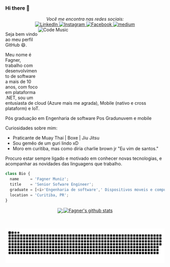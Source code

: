 ### Hi there 👋

<div align="center">
  <i>Você me encontra nas redes sociais:</i>
  <br>

  <!--Linkedin-->
  <a href="https://www.linkedin.com/in/famuniz/" target="_blank">
	<img src="https://img.shields.io/badge/LinkedIn-%230077B5.svg?&style=flat-square&logo=linkedin&logoColor=white" alt="LinkedIn">
  </a>
	
  <!--Instagram-->
  <a href="https://www.instagram.com/fagnerfun/" target="_blank">
	<img src="https://img.shields.io/badge/Instagram-%23E4405F.svg?&style=flat-square&logo=instagram&logoColor=white" alt="Instagram">
  </a>

  <!--Facebook-->
  <a href="https://www.facebook.com/FagnerFun" target="_blank">
	<img src="https://img.shields.io/badge/Facebook-%231877F2.svg?&style=flat-square&logo=facebook&logoColor=white" alt="Facebook">
  </a>

  <!--Medium-->
  <a href="https://medium.com/@fagner-santos" target="_blank">
	<img src="https://img.shields.io/badge/medium-black?&style=flat-square&logo=medium&logoColor=white" alt="medium">
  </a>
</div>


<img align="right" alt="Code Music" src="https://github.com/fagnerfun/fagnerfun/blob/main/images/animacao" width="400" height="230" />

Seja bem vindo ao meu perfil GitHub 😄.

Meu nome é Fagner, trabalho com desenvolvimento de software a mais de 10 anos, com foco em plataforma .NET, sou um entusiasta de cloud (Azure mais me agrada), Mobile (nativo e cross plataform) e IoT.

Pós graduação em Engenharia de software
Pos Gradunuvem e mobile

Curiosidades sobre mim:
 - Praticante de Muay Thai | Boxe | Jiu Jitsu
 - Sou gemêo de um guri lindo xD
 - Moro em curitiba, mas como diria charlie brown jr "Eu vim de santos."

Procuro estar sempre ligado e motivado em conhecer novas tecnologias, e acompanhar as novidades das linguagens que trabalho. 

```js
class Bio {
  name     = 'Fagner Muniz';
  title    = 'Senior Sofware Engineer';
  graduate = [<i>'Engenharia de software',' Dispositivos moveis e computação na nuvem'</i>]
  location = 'Curitiba, PR';
}
```

<div align="center">
  <!--Top Languages-->
  <a href="https://github.com/FagnerFun?tab=repositories">
    <img height="180em" align="center" src="https://github-readme-stats.anuraghazra1.vercel.app/api/top-langs/?username=fagnerfun&hide=Batchfile&layout=compact&theme=dracula" />
  </a>

  <!--Stats-->
  <a href="https://github.com/FagnerFun?tab=repositories">
    <img height="180em" align="center" src="https://github-readme-stats.anuraghazra1.vercel.app/api?username=fagnerfun&show_icons=true&line_height=27&theme=dracula" alt="Fagner's github stats" />
  </a>
</div>


<br />
<br />

<div align="center">

![Snake animation](https://github.com/felipebaltazar/felipebaltazar/blob/output/github-contribution-grid-snake.svg)
 
</div>